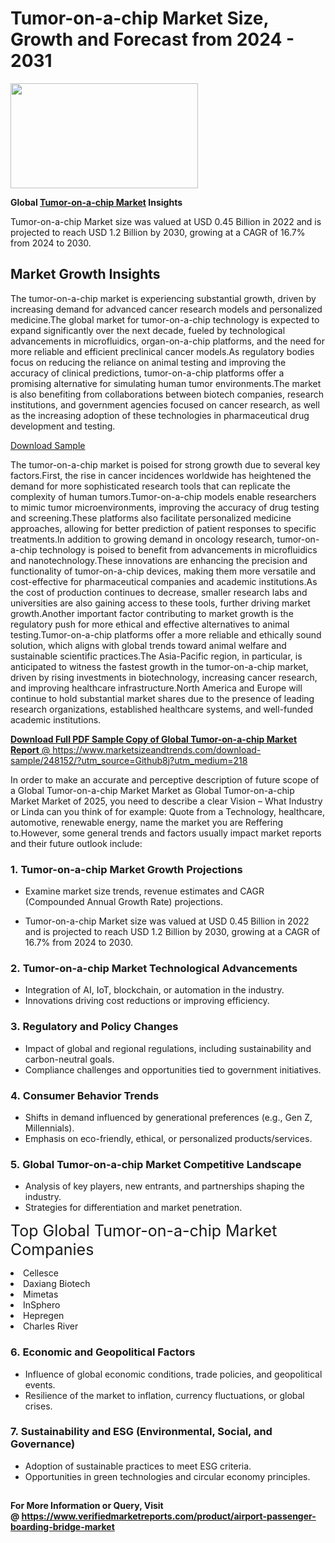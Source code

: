 <H1>Tumor-on-a-chip Market Size, Growth and Forecast from 2024 - 2031</H1><img class="aligncenter size-medium wp-image-584254" src="https://thirdeyenews.in/wp-content/uploads/2024/09/Global-Market-Research-300x168.jpeg" alt="" width="300" height="168" /><p><strong>Global&nbsp;<a href="https://www.marketsizeandtrends.com/download-sample/248152/?utm_source=Github8j?utm_medium=218">Tumor-on-a-chip Market</a> Insights</strong></p><p>Tumor-on-a-chip Market size was valued at USD 0.45 Billion in 2022 and is projected to reach USD 1.2 Billion by 2030, growing at a CAGR of 16.7% from 2024 to 2030.</p><p><h2>Market Growth Insights</h2> <p>The tumor-on-a-chip market is experiencing substantial growth, driven by increasing demand for advanced cancer research models and personalized medicine.The global market for tumor-on-a-chip technology is expected to expand significantly over the next decade, fueled by technological advancements in microfluidics, organ-on-a-chip platforms, and the need for more reliable and efficient preclinical cancer models.As regulatory bodies focus on reducing the reliance on animal testing and improving the accuracy of clinical predictions, tumor-on-a-chip platforms offer a promising alternative for simulating human tumor environments.The market is also benefiting from collaborations between biotech companies, research institutions, and government agencies focused on cancer research, as well as the increasing adoption of these technologies in pharmaceutical drug development and testing.</p> <p><a href="#">Download Sample</a></p> <p>The tumor-on-a-chip market is poised for strong growth due to several key factors.First, the rise in cancer incidences worldwide has heightened the demand for more sophisticated research tools that can replicate the complexity of human tumors.Tumor-on-a-chip models enable researchers to mimic tumor microenvironments, improving the accuracy of drug testing and screening.These platforms also facilitate personalized medicine approaches, allowing for better prediction of patient responses to specific treatments.In addition to growing demand in oncology research, tumor-on-a-chip technology is poised to benefit from advancements in microfluidics and nanotechnology.These innovations are enhancing the precision and functionality of tumor-on-a-chip devices, making them more versatile and cost-effective for pharmaceutical companies and academic institutions.As the cost of production continues to decrease, smaller research labs and universities are also gaining access to these tools, further driving market growth.Another important factor contributing to market growth is the regulatory push for more ethical and effective alternatives to animal testing.Tumor-on-a-chip platforms offer a more reliable and ethically sound solution, which aligns with global trends toward animal welfare and sustainable scientific practices.The Asia-Pacific region, in particular, is anticipated to witness the fastest growth in the tumor-on-a-chip market, driven by rising investments in biotechnology, increasing cancer research, and improving healthcare infrastructure.North America and Europe will continue to hold substantial market shares due to the presence of leading research organizations, established healthcare systems, and well-funded academic institutions.</p> <p><a href="#"></p><p><span class=""><strong>Download Full PDF Sample Copy of Global Tumor-on-a-chip Market Report</strong> @ <a href="https://www.marketsizeandtrends.com/download-sample/248152/?utm_source=Github8j?utm_medium=218" target="_blank">https://www.marketsizeandtrends.com/download-sample/248152/?utm_source=Github8j?utm_medium=218</a></span></p><p>In order to make an accurate and perceptive description of future scope of a Global&nbsp;Tumor-on-a-chip Market Market as Global&nbsp;Tumor-on-a-chip Market Market of 2025, you need to describe a clear Vision &ndash; What Industry or Linda can you think of for example: Quote from a Technology, healthcare, automotive, renewable energy, name the market you are Reffering to.However, some general trends and factors usually impact market reports and their future outlook include:</p><h3>1.&nbsp;<strong>Tumor-on-a-chip Market Growth Projections</strong></h3><ul><li>Examine market size trends, revenue estimates and CAGR (Compounded Annual Growth Rate) projections.</li><li><p>Tumor-on-a-chip Market size was valued at USD 0.45 Billion in 2022 and is projected to reach USD 1.2 Billion by 2030, growing at a CAGR of 16.7% from 2024 to 2030.</p></li></ul><h3>2.&nbsp;<strong>Tumor-on-a-chip Market Technological Advancements</strong></h3><ul><li>Integration of AI, IoT, blockchain, or automation in the industry.</li><li>Innovations driving cost reductions or improving efficiency.</li></ul><h3>3.&nbsp;<strong>Regulatory and Policy Changes</strong></h3><ul><li>Impact of global and regional regulations, including sustainability and carbon-neutral goals.</li><li>Compliance challenges and opportunities tied to government initiatives.</li></ul><h3>4.&nbsp;<strong>Consumer Behavior Trends</strong></h3><ul><li>Shifts in demand influenced by generational preferences (e.g., Gen Z, Millennials).</li><li>Emphasis on eco-friendly, ethical, or personalized products/services.</li></ul><h3>5.&nbsp;<strong>Global Tumor-on-a-chip Market Competitive Landscape</strong></h3><ul><li>Analysis of key players, new entrants, and partnerships shaping the industry.</li><li>Strategies for differentiation and market penetration.</li></ul><p data-pm-slice="1 1 []"><span style="color: inherit; font-family: inherit; font-size: 25px;">Top Global Tumor-on-a-chip Market Companies</span></p><div class="" data-test-id=""><p><li>Cellesce</li><li> Daxiang Biotech</li><li> Mimetas</li><li> InSphero</li><li> Hepregen</li><li> Charles River</li></p></div><h3>6.&nbsp;<strong>Economic and Geopolitical Factors</strong></h3><ul><li>Influence of global economic conditions, trade policies, and geopolitical events.</li><li>Resilience of the market to inflation, currency fluctuations, or global crises.</li></ul><h3>7.&nbsp;<strong>Sustainability and ESG (Environmental, Social, and Governance)</strong></h3><ul><li>Adoption of sustainable practices to meet ESG criteria.</li><li>Opportunities in green technologies and circular economy principles.</li></ul><h2><strong style="font-size: 14px;">For More Information or Query, Visit @&nbsp;</strong><a style="background-color: #ffffff; font-size: 14px;" href="https://www.marketsizeandtrends.com/report/tumor-on-a-chip-market/" target="_blank">https://www.verifiedmarketreports.com/product/airport-passenger-boarding-bridge-market</a></h2>